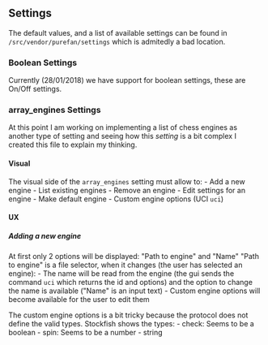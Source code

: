 ## Settings

The default values, and a list of available settings can be found in `/src/vendor/purefan/settings` which is admitedly a bad location.

### Boolean Settings
Currently (28/01/2018) we have support for boolean settings, these are On/Off settings.

### array_engines Settings
At this point I am working on implementing a list of chess engines as another type of setting and seeing how this _setting_ is a bit complex I created this file to explain my thinking.

#### Visual
The visual side of the `array_engines` setting must allow to:
    - Add a new engine
    - List existing engines
        - Remove an engine
        - Edit settings for an engine
            - Make default engine
            - Custom engine options (UCI `uci`)

#### UX

##### Adding a new engine
At first only 2 options will be displayed: "Path to engine" and "Name"
"Path to engine" is a file selector, when it changes (the user has selected an engine):
    - The name will be read from the engine (the gui sends the command `uci` which returns the id and options) and the option to change the name is available ("Name" is an input text)
    - Custom engine options will become available for the user to edit them

The custom engine options is a bit tricky because the protocol does not define the valid types. Stockfish shows the types:
    - check: Seems to be a boolean
    - spin: Seems to be a number
    - string

